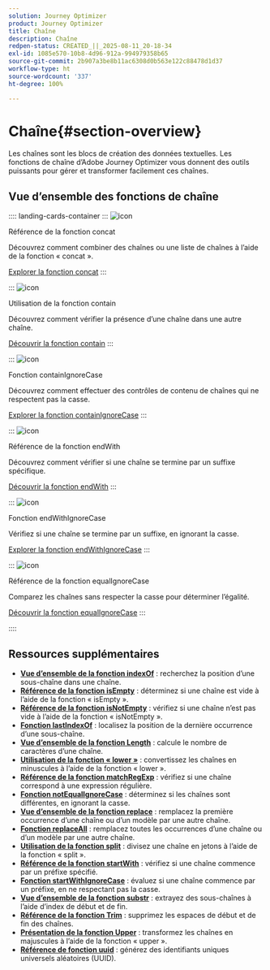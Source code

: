 ```yaml
---
solution: Journey Optimizer
product: Journey Optimizer
title: Chaîne
description: Chaîne
redpen-status: CREATED_||_2025-08-11_20-18-34
exl-id: 1085e570-10b8-4d96-912a-994979358b65
source-git-commit: 2b907a3be8b11ac6308d0b563e122c88478d1d37
workflow-type: ht
source-wordcount: '337'
ht-degree: 100%

---
```


# Chaîne{#section-overview}

Les chaînes sont les blocs de création des données textuelles. Les fonctions de chaîne d’Adobe Journey Optimizer vous donnent des outils puissants pour gérer et transformer facilement ces chaînes.

## Vue d’ensemble des fonctions de chaîne

:::: landing-cards-container
:::
![icon](https://cdn.experienceleague.adobe.com/icons/code-branch.svg?lang=fr)

Référence de la fonction concat

Découvrez comment combiner des chaînes ou une liste de chaînes à l’aide de la fonction « concat ».

[Explorer la fonction concat](../using/building-journeys/functions/functionconcat.md)
:::

:::
![icon](https://cdn.experienceleague.adobe.com/icons/code-branch.svg?lang=fr)

Utilisation de la fonction contain

Découvrez comment vérifier la présence d’une chaîne dans une autre chaîne.

[Découvrir la fonction contain](../using/building-journeys/functions/functioncontain.md)
:::

:::
![icon](https://cdn.experienceleague.adobe.com/icons/code-branch.svg?lang=fr)

Fonction containIgnoreCase

Découvrez comment effectuer des contrôles de contenu de chaînes qui ne respectent pas la casse.

[Explorer la fonction containIgnoreCase](../using/building-journeys/functions/functioncontainwithignorecase.md)
:::

:::
![icon](https://cdn.experienceleague.adobe.com/icons/code-branch.svg?lang=fr)

Référence de la fonction endWith

Découvrez comment vérifier si une chaîne se termine par un suffixe spécifique.

[Découvrir la fonction endWith](../using/building-journeys/functions/functionendwith.md)
:::

:::
![icon](https://cdn.experienceleague.adobe.com/icons/code-branch.svg?lang=fr)

Fonction endWithIgnoreCase

Vérifiez si une chaîne se termine par un suffixe, en ignorant la casse.

[Explorer la fonction endWithIgnoreCase](../using/building-journeys/functions/functionendwithignorecase.md)
:::

:::
![icon](https://cdn.experienceleague.adobe.com/icons/code-branch.svg?lang=fr)

Référence de la fonction equalIgnoreCase

Comparez les chaînes sans respecter la casse pour déterminer l’égalité.

[Découvrir la fonction equalIgnoreCase](../using/building-journeys/functions/functionequalignorecase.md)
:::

::::


## Ressources supplémentaires

- **[Vue d’ensemble de la fonction indexOf](../using/building-journeys/functions/functionindexof.md)** : recherchez la position d’une sous-chaîne dans une chaîne.
- **[Référence de la fonction isEmpty](../using/building-journeys/functions/functionisempty.md)** : déterminez si une chaîne est vide à l’aide de la fonction « isEmpty ».
- **[Référence de la fonction isNotEmpty](../using/building-journeys/functions/functionisnotempty.md)** : vérifiez si une chaîne n’est pas vide à l’aide de la fonction « isNotEmpty ».
- **[Fonction lastIndexOf](../using/building-journeys/functions/functionlastindexof.md)** : localisez la position de la dernière occurrence d’une sous-chaîne.
- **[Vue d’ensemble de la fonction Length](../using/building-journeys/functions/functionlength.md)** : calcule le nombre de caractères d’une chaîne.
- **[Utilisation de la fonction « lower »](../using/building-journeys/functions/functionlower.md)** : convertissez les chaînes en minuscules à l’aide de la fonction « lower ».
- **[Référence de la fonction matchRegExp](../using/building-journeys/functions/functionmatchregexp.md)** : vérifiez si une chaîne correspond à une expression régulière.
- **[Fonction notEqualIgnoreCase](../using/building-journeys/functions/functionnotequalignorecase.md)** : déterminez si les chaînes sont différentes, en ignorant la casse.
- **[Vue d’ensemble de la fonction replace](../using/building-journeys/functions/functionreplace.md)** : remplacez la première occurrence d’une chaîne ou d’un modèle par une autre chaîne.
- **[Fonction replaceAll](../using/building-journeys/functions/functionreplaceall.md)** : remplacez toutes les occurrences d’une chaîne ou d’un modèle par une autre chaîne.
- **[Utilisation de la fonction split](../using/building-journeys/functions/functionsplit.md)** : divisez une chaîne en jetons à l’aide de la fonction « split ».
- **[Référence de la fonction startWith](../using/building-journeys/functions/functionstartwith.md)** : vérifiez si une chaîne commence par un préfixe spécifié.
- **[Fonction startWithIgnoreCase](../using/building-journeys/functions/functionstartwithignorecase.md)** : évaluez si une chaîne commence par un préfixe, en ne respectant pas la casse.
- **[Vue d’ensemble de la fonction substr](../using/building-journeys/functions/functionsubstr.md)** : extrayez des sous-chaînes à l’aide d’index de début et de fin.
- **[Référence de la fonction Trim](../using/building-journeys/functions/functiontrim.md)** : supprimez les espaces de début et de fin des chaînes.
- **[Présentation de la fonction Upper](../using/building-journeys/functions/functionupper.md)** : transformez les chaînes en majuscules à l’aide de la fonction « upper ».
- **[Référence de fonction uuid](../using/building-journeys/functions/functionuuid.md)** : générez des identifiants uniques universels aléatoires (UUID).

